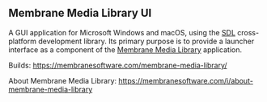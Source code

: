 ## Membrane Media Library UI

A GUI application for Microsoft Windows and macOS, using the [SDL](https://www.libsdl.org/) cross-platform development library. Its primary purpose is to provide a launcher interface as a component of the [Membrane Media Library](https://membranesoftware.com/membrane-media-library) application.

Builds: https://membranesoftware.com/membrane-media-library/

About Membrane Media Library: https://membranesoftware.com/i/about-membrane-media-library
